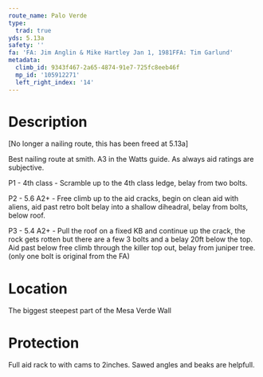 ```yaml
---
route_name: Palo Verde
type:
  trad: true
yds: 5.13a
safety: ''
fa: 'FA: Jim Anglin & Mike Hartley Jan 1, 1981FFA: Tim Garlund'
metadata:
  climb_id: 9343f467-2a65-4874-91e7-725fc8eeb46f
  mp_id: '105912271'
  left_right_index: '14'
---
```

# Description
[No longer a nailing route, this has been freed at 5.13a]

Best nailing route at smith. A3 in the Watts guide. As always aid ratings are subjective.

P1 - 4th class - Scramble up to the 4th class ledge, belay from two bolts.

P2 - 5.6 A2+ - Free climb up to the aid cracks, begin on clean aid with aliens, aid past retro bolt belay into a shallow diheadral, belay from bolts, below roof.

P3 - 5.4 A2+ - Pull the roof on a fixed KB and continue up the crack, the rock gets rotten but there are a few 3 bolts and a belay 20ft below the top. Aid past below free climb through the killer top out, belay from juniper tree. (only one bolt is original from the FA)

# Location
The biggest steepest part of the Mesa Verde Wall

# Protection
Full aid rack to with cams to 2inches. Sawed angles and beaks are helpfull.
